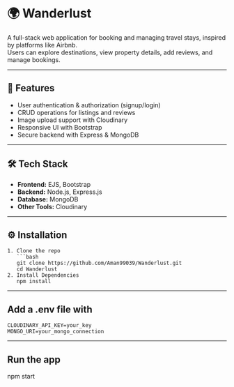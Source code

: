 # 🌍 Wanderlust

A full-stack web application for booking and managing travel stays, inspired by platforms like Airbnb.  
Users can explore destinations, view property details, add reviews, and manage bookings.

---

## 🚀 Features
- User authentication & authorization (signup/login)
- CRUD operations for listings and reviews
- Image upload support with Cloudinary
- Responsive UI with Bootstrap
- Secure backend with Express & MongoDB

---

## 🛠️ Tech Stack
- **Frontend:** EJS, Bootstrap
- **Backend:** Node.js, Express.js
- **Database:** MongoDB
- **Other Tools:** Cloudinary

---

## ⚙️ Installation
```
1. Clone the repo  
   ```bash
   git clone https://github.com/Aman99039/Wanderlust.git
   cd Wanderlust
2. Install Dependencies
   npm install
```

---

## Add a .env file with
```
CLOUDINARY_API_KEY=your_key
MONGO_URI=your_mongo_connection
```

---

## Run the app
   npm start
